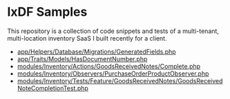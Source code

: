 # IxDF Samples

This repository is a collection of code snippets and tests of a multi-tenant, multi-location inventory SaaS I built
recently for a client.

* [app/Helpers/Database/Migrations/GeneratedFields.php](https://github.com/pnm1231/ixdf-samples/blob/main/app/Helpers/Database/Migrations/GeneratedFields.php)
* [app/Traits/Models/HasDocumentNumber.php](app/Traits/Models/HasDocumentNumber.php)
* [modules/Inventory/Actions/GoodsReceivedNotes/Complete.php](modules/Inventory/Actions/GoodsReceivedNotes/Complete.php)
* [modules/Inventory/Observers/PurchaseOrderProductObserver.php](modules/Inventory/Observers/PurchaseOrderProductObserver.php)
* [modules/Inventory/Tests/Feature/GoodsReceivedNotes/GoodsReceivedNoteCompletionTest.php](modules/Inventory/Tests/Feature/GoodsReceivedNotes/GoodsReceivedNoteCompletionTest.php)
